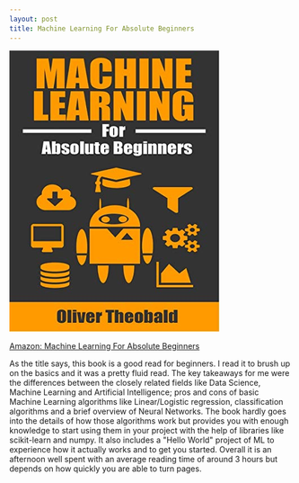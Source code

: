 ```yaml
---
layout: post
title: Machine Learning For Absolute Beginners
---
```

![Machine Learning For Absolute Beginners](../images/MLForAbsoluteBeginners.jpg)

[Amazon: Machine Learning For Absolute Beginners](https://www.amazon.com/Machine-Learning-Absolute-Beginners-Introduction-ebook/dp/B06VXKBLNG)

As the title says, this book is a good read for beginners. I read it to brush up on the basics and it was a pretty fluid read. The key takeaways for me were the differences between the closely related fields like Data Science, Machine Learning and Artificial Intelligence; pros and cons of basic Machine Learning algorithms like Linear/Logistic regression, classification algorithms and a brief overview of Neural Networks. The book hardly goes into the details of how those algorithms work but provides you with enough knowledge to start using them in your project with the help of libraries like scikit-learn and numpy. It also includes a "Hello World" project of ML to experience how it actually works and to get you started. Overall it is an afternoon well spent with an average reading time of around 3 hours but depends on how quickly you are able to turn pages. 
